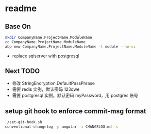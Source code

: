 # readme

## Base On

``` bash
mkdir CompanyName.ProjectName.ModuleName
cd CompanyName.ProjectName.ModuleName
abp new CompanyName.ProjectName.ModuleName -t module --no-ui
```

- replace sqlserver with postgresql

## Next TODO

- 修改 StringEncryption.DefaultPassPhrase
- 需要 redis 实例，默认密码 123qwe
- 需要 postgresql 实例，默认密码 myPassword，用 postgres 账号


## setup git hook to enforce commit-msg format

```bash
./set-git-hook.sh
conventional-changelog -p angular -i CHANGELOG.md -s
```